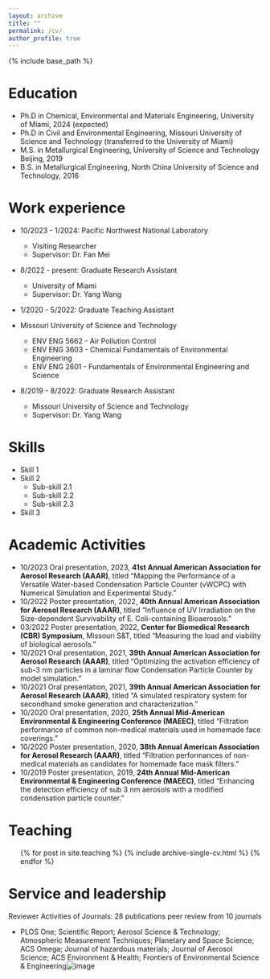 ```yaml
---
layout: archive
title: ""
permalink: /cv/
author_profile: true
---
```


{% include base_path %}

Education
======
* Ph.D in Chemical, Environmental and Materials Engineering, University of Miami, 2024 (expected)
* Ph.D in Civil and Environmental Engineering, Missouri University of Science and Technology (transferred to the University of Miami)
* M.S. in Metallurgical Engineering, University of Science and Technology Beijing, 2019
* B.S. in Metallurgical Engineering, North China University of Science and Technology, 2016

Work experience
======

* 10/2023 - 1/2024: Pacific Northwest National Laboratory
  * Visiting Researcher
  * Supervisor: Dr. Fan Mei
    
* 8/2022 - present: Graduate Research Assistant
  * University of Miami
  * Supervisor: Dr. Yang Wang

 * 1/2020 - 5/2022: Graduate Teaching Assistant
  * Missouri University of Science and Technology
    * ENV ENG 5662 - Air Pollution Control
    * ENV ENG 3603 - Chemical Fundamentals of Environmental Engineering
    * ENV ENG 2601 - Fundamentals of Environmental Engineering and Science
        
* 8/2019 - 8/2022: Graduate Research Assistant
  * Missouri University of Science and Technology
  * Supervisor: Dr. Yang Wang
          
Skills
======
* Skill 1
* Skill 2
  * Sub-skill 2.1
  * Sub-skill 2.2
  * Sub-skill 2.3
* Skill 3
  
Academic Activities
======
- 10/2023	Oral presentation, 2023, **41st Annual American Association for Aerosol Research (AAAR)**, titled “Mapping the Performance of a Versatile Water-based Condensation Particle Counter (vWCPC) with Numerical Simulation and Experimental Study.”
- 10/2022	Poster presentation, 2022, **40th Annual American Association for Aerosol Research (AAAR)**, titled “Influence of UV Irradiation on the Size-dependent Survivability of E. Coli-containing Bioaerosols.”
- 03/2022	Poster presentation, 2022, **Center for Biomedical Research (CBR) Symposium**, Missouri S&T, titled “Measuring the load and viability of biological aerosols.”
- 10/2021	Oral presentation, 2021, **39th Annual American Association for Aerosol Research (AAAR)**, titled “Optimizing the activation efficiency of sub-3 nm particles in a laminar flow Condensation Particle Counter by model simulation.”
- 10/2021	Oral presentation, 2021, **39th Annual American Association for Aerosol Research (AAAR)**, titled “A simulated respiratory system for secondhand smoke generation and characterization.”
- 10/2020	Oral presentation, 2020, **25th Annual Mid-American Environmental & Engineering Conference (MAEEC)**, titled “Filtration performance of common non-medical materials used in homemade face coverings.”
- 10/2020	Poster presentation, 2020, **38th Annual American Association for Aerosol Research (AAAR)**, titled “Filtration performances of
non-medical materials as candidates for homemade face mask filters.”
- 10/2019	Poster presentation, 2019, **24th Annual Mid-American Environmental & Engineering Conference (MAEEC)**, titled “Enhancing the detection efficiency of sub 3 nm aerosols with a modified condensation particle counter.”
 
Teaching
======
  <ul>{% for post in site.teaching %}
    {% include archive-single-cv.html %}
  {% endfor %}</ul>
  
Service and leadership
======
Reviewer Activities of Journals: 28 publications peer review from 10 journals
* PLOS One; Scientific Report; Aerosol Science & Technology; Atmospheric Measurement Techniques; Planetary and Space Science; ACS Omega; Journal of hazardous materials; Journal of Aerosol Science; ACS Environment & Health; Frontiers of Environmental Science & Engineering![image](https://github.com/davidhao1994/weixinghao.github.io/assets/148392768/76337f1b-58eb-4e22-9d5f-ef28f5f8ffeb)

